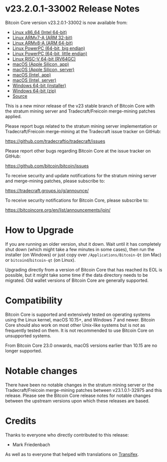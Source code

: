 v23.2.0.1-33002 Release Notes
=============================

Bitcoin Core version v23.2.0.1-33002 is now available from:

  * [Linux x86_64 (Intel 64-bit)](https://s3.amazonaws.com/in.freico.stable/bitcoin-v23.2.0.1-33002-x86_64-linux-gnu.tar.gz)
  * [Linux ARMv7-A (ARM 32-bit)](https://s3.amazonaws.com/in.freico.stable/bitcoin-v23.2.0.1-33002-arm-linux-gnueabihf.tar.gz)
  * [Linux ARMv8-A (ARM 64-bit)](https://s3.amazonaws.com/in.freico.stable/bitcoin-v23.2.0.1-33002-aarch64-linux-gnu.tar.gz)
  * [Linux PowerPC (64-bit, big endian)](https://s3.amazonaws.com/in.freico.stable/bitcoin-v23.2.0.1-33002-powerpc64-linux-gnu.tar.gz)
  * [Linux PowerPC (64-bit, little endian)](https://s3.amazonaws.com/in.freico.stable/bitcoin-v23.2.0.1-33002-powerpc64le-linux-gnu.tar.gz)
  * [Linux RISC-V 64-bit (RV64GC)](https://s3.amazonaws.com/in.freico.stable/bitcoin-v23.2.0.1-33002-riscv64-linux-gnu.tar.gz)
  * [macOS (Apple Silicon, app)](https://s3.amazonaws.com/in.freico.stable/bitcoin-v23.2.0.1-33002-arm64-apple-darwin.dmg)
  * [macOS (Apple Silicon, server)](https://s3.amazonaws.com/in.freico.stable/bitcoin-v23.2.0.1-33002-arm64-apple-darwin.tar.gz)
  * [macOS (Intel, app)](https://s3.amazonaws.com/in.freico.stable/bitcoin-v23.2.0.1-33002-x86_64-apple-darwin.dmg)
  * [macOS (Intel, server)](https://s3.amazonaws.com/in.freico.stable/bitcoin-v23.2.0.1-33002-x86_64-apple-darwin.tar.gz)
  * [Windows 64-bit (installer)](https://s3.amazonaws.com/in.freico.stable/bitcoin-v23.2.0.1-33002-win64-setup.exe)
  * [Windows 64-bit (zip)](https://s3.amazonaws.com/in.freico.stable/bitcoin-v23.2.0.1-33002-win64.zip)
  * [Source](https://github.com/tradecraftio/tradecraft/archive/bitcoin-v23.2.0.1-33002.zip)

This is a new minor release of the v23 stable branch of Bitcoin Core with the
stratum mining server and Tradecraft/Freicoin merge-mining patches applied.

Please report bugs related to the stratum mining server implementation or
Tradecraft/Freicoin merge-mining at the Tradecraft issue tracker on GitHub:

  <https://github.com/tradecraftio/tradecraft/issues>

Please report other bugs regarding Bitcoin Core at the issue tracker on GitHub:

  <https://github.com/bitcoin/bitcoin/issues>

To receive security and update notifications for the stratum mining server and
merge-mining patches, please subscribe to:

  <https://tradecraft.groups.io/g/announce/>

To receive security notifications for Bitcoin Core, please subscribe to:

  <https://bitcoincore.org/en/list/announcements/join/>

How to Upgrade
==============

If you are running an older version, shut it down.  Wait until it has completely
shut down (which might take a few minutes in some cases), then run the installer
(on Windows) or just copy over `/Applications/Bitcoin-Qt` (on Mac) or
`bitcoind`/`bitcoin-qt` (on Linux).

Upgrading directly from a version of Bitcoin Core that has reached its EOL is
possible, but it might take some time if the data directory needs to be
migrated.  Old wallet versions of Bitcoin Core are generally supported.

Compatibility
=============

Bitcoin Core is supported and extensively tested on operating systems using the
Linux kernel, macOS 10.15+, and Windows 7 and newer.  Bitcoin Core should also
work on most other Unix-like systems but is not as frequently tested on them.
It is not recommended to use Bitcoin Core on unsupported systems.

From Bitcoin Core 23.0 onwards, macOS versions earlier than 10.15 are no longer
supported.

Notable changes
===============

There have been no notable changes in the stratum mining server or the
Tradecraft/Freicoin merge-mining patches between v23.1.0.1-32975 and this
release.  Please see the Bitcoin Core release notes for notable changes between
the upstream versions upon which these releases are based.

Credits
=======

Thanks to everyone who directly contributed to this release:

- Mark Friedenbach

As well as to everyone that helped with translations on
[Transifex](https://www.transifex.com/tradecraft/freicoin-1/).
